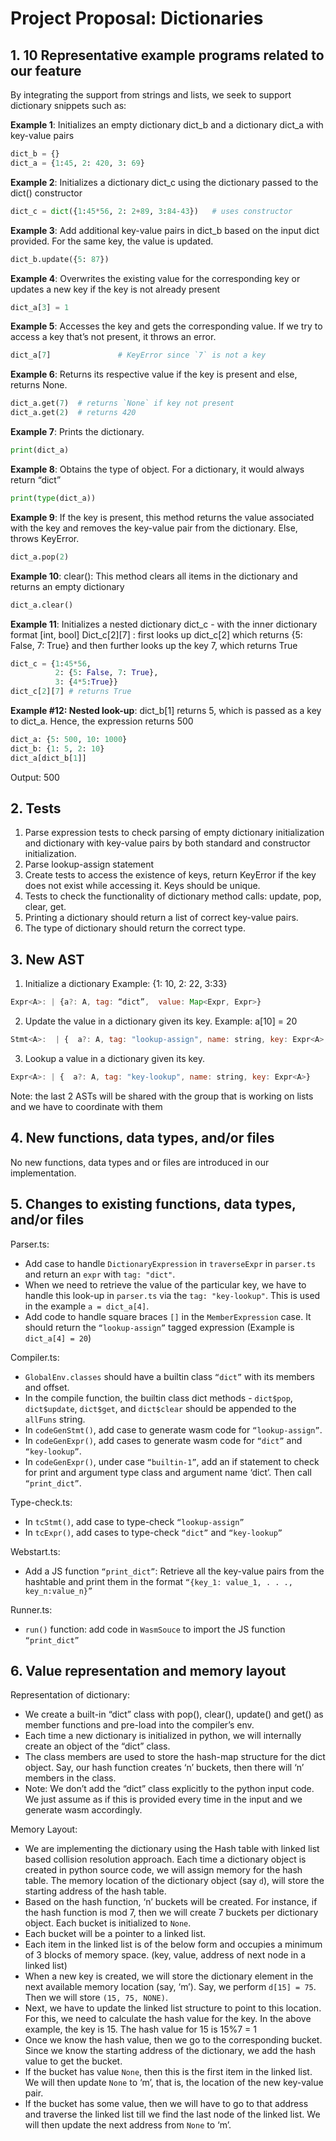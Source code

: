 # Project Proposal: Dictionaries

## 1. 10 Representative example programs related to our feature

By integrating the support from strings and lists, we seek to support dictionary snippets such as:


**Example 1**:
Initializes an empty dictionary dict_b and a dictionary dict_a with key-value pairs
```python
dict_b = {}
dict_a = {1:45, 2: 420, 3: 69}
```

**Example 2**:
Initializes a dictionary dict_c using the dictionary passed to the dict() constructor
```python
dict_c = dict({1:45*56, 2: 2+89, 3:84-43})   # uses constructor
```

**Example 3**:
Add additional key-value pairs in dict_b based on the input dict provided. For the same key, the value is updated.
```python
dict_b.update({5: 87})
```

**Example 4**:
Overwrites the existing value for the corresponding key or updates a new key if the key is not already present
```python
dict_a[3] = 1
```

**Example 5**:
Accesses the key and gets the corresponding value. If we try to access a key that’s not present, it throws an error.
```python
dict_a[7]               # KeyError since `7` is not a key
```

**Example 6**:
Returns its respective value if the key is present and else, returns None.
```python
dict_a.get(7)  # returns `None` if key not present
dict_a.get(2)  # returns 420
```

**Example 7**:
Prints the dictionary.
```python
print(dict_a)
```

**Example 8**:
Obtains the type of object. For a dictionary, it would always return “dict”
```python
print(type(dict_a))
```

**Example 9**:
If the key is present, this method returns the value associated with the key and removes the key-value pair from the dictionary. Else, throws KeyError.
```python
dict_a.pop(2)
```

**Example 10**:
clear(): This method clears all items in the dictionary and returns an empty dictionary
```python
dict_a.clear()
```

**Example 11**:
Initializes a nested dictionary dict_c - with the inner dictionary format [int, bool]
Dict_c[2][7] : first looks up dict_c[2] which returns {5: False, 7: True} and then further looks up the key 7, which returns True
```python
dict_c = {1:45*56,
          2: {5: False, 7: True},
          3: {4*5:True}}
dict_c[2][7] # returns True
```
**Example #12: Nested look-up**:
dict_b[1] returns 5, which is passed as a key to dict_a. Hence, the expression returns 500
```python
dict_a: {5: 500, 10: 1000}
dict_b: {1: 5, 2: 10}
dict_a[dict_b[1]]
```
Output: 500



## 2. Tests
1. Parse expression tests to check parsing of empty dictionary initialization and dictionary with key-value pairs by both standard and constructor initialization.
2. Parse lookup-assign statement
3. Create tests to access the existence of keys, return KeyError if the key does not exist while accessing it.  Keys should be unique.
4. Tests to check the functionality of dictionary method calls: update, pop, clear, get.
5. Printing a dictionary should return a list of correct key-value pairs.
6. The type of dictionary should return the correct type.

## 3. New AST
1. Initialize a dictionary
Example: {1: 10, 2: 22, 3:33}
```javascript
Expr<A>: | {a?: A, tag: “dict”,  value: Map<Expr, Expr>}
```
2. Update the value in a dictionary given its key.
Example: a[10] = 20
```javascript
Stmt<A>:  | {  a?: A, tag: "lookup-assign", name: string, key: Expr<A>, value: Expr<A> }
```
3. Lookup a value in a dictionary given its key.
```javascript
Expr<A>: | {  a?: A, tag: "key-lookup", name: string, key: Expr<A>}
```
Note: the last 2 ASTs will be shared with the group that is working on lists and we have to coordinate with them

## 4. New functions, data types, and/or files

No new functions, data types and or files are introduced in our implementation.

## 5. Changes to existing functions, data types, and/or files

Parser.ts:
- Add case to handle `DictionaryExpression` in `traverseExpr` in `parser.ts` and return an `expr` with `tag: "dict"`.
- When we need to retrieve the value of the particular key, we have to handle this look-up in `parser.ts` via the `tag: "key-lookup"`. This is used in the example `a = dict_a[4]`.
- Add code to handle square braces `[]` in the `MemberExpression` case. It should return the `“lookup-assign”` tagged expression (Example is `dict_a[4] = 20`)

Compiler.ts:
- `GlobalEnv.classes` should have a builtin class `“dict”` with its members and offset.
- In the compile function, the builtin class dict methods - `dict$pop`, `dict$update`, `dict$get`, and `dict$clear` should be appended to the `allFuns` string.
- In `codeGenStmt()`, add case to generate wasm code for `“lookup-assign”`.
- In `codeGenExpr()`, add cases to generate wasm code for `“dict”` and `“key-lookup”`.
- In `codeGenExpr()`, under case `“builtin-1”`, add an if statement to check for print and argument type class and argument name ‘dict’. Then call `“print_dict”`.

Type-check.ts:
- In `tcStmt()`, add case to type-check `“lookup-assign”`
- In `tcExpr()`, add cases to type-check `“dict”` and `“key-lookup”`

Webstart.ts:
- Add a JS function `“print_dict”`: Retrieve all the key-value pairs from the hashtable and print them in the format `“{key_1: value_1, . . ., key_n:value_n}”`

Runner.ts:
- `run()` function: add code in `WasmSouce` to import the JS function `“print_dict”`


## 6. Value representation and memory layout

Representation of dictionary:

- We create a built-in “dict” class with pop(), clear(), update() and get() as member functions and pre-load into the compiler’s env.
- Each time a new dictionary is initialized in python, we will internally create an object of the “dict” class.
- The class members are used to store the hash-map structure for the dict object. Say, our hash function creates ‘n’ buckets, then there will ‘n’ members in the class.
- Note: We don’t add the “dict” class explicitly to the python input code. We just assume as if this is provided every time in the input and we generate wasm accordingly.

Memory Layout:

- We are implementing the dictionary using the Hash table with linked list based collision resolution approach. Each time a dictionary object is created in python source code, we will assign memory for the hash table. The memory location of the dictionary object (say `d`), will store the starting address of the hash table.
- Based on the hash function, ‘n’ buckets will be created. For instance, if the hash function is mod 7, then we will create 7 buckets per dictionary object. Each bucket is initialized to `None`.
- Each bucket will be a pointer to a linked list.
- Each item in the linked list is of the below form and occupies a minimum of 3 blocks of memory space.
(key, value, address of next node in a linked list)
- When a new key is created, we will store the dictionary element in the next available memory location (say, ‘m’).
Say, we perform `d[15] = 75`. Then we will store `(15, 75, NONE)`.
- Next, we have to update the linked list structure to point to this location. For this, we need to calculate the   hash value for the key.
In the above example, the key is 15. The hash value for 15 is 15%7 = 1
- Once we know the hash value, then we go to the corresponding bucket. Since we know the starting address of the dictionary, we add the hash value to get the bucket.
- If the bucket has value `None`, then this is the first item in the linked list. We will then update `None` to ‘m’, that is, the location of the new key-value pair.
- If the bucket has some value, then we will have to go to that address and traverse the linked list till we find the last node of the linked list. We will then update the next address from `None` to ‘m’.
